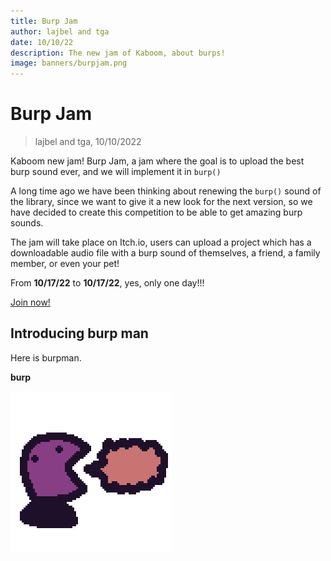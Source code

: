```yaml
---
title: Burp Jam
author: lajbel and tga
date: 10/10/22
description: The new jam of Kaboom, about burps!
image: banners/burpjam.png
---
```


# Burp Jam

> lajbel and tga, 10/10/2022

Kaboom new jam! Burp Jam, a jam where the goal is to upload the best burp sound ever, and we will implement it in `burp()`

A long time ago we have been thinking about renewing the `burp()` sound of the library, since we want to give it a new look for the next version, so we have decided to create this competition to be able to get amazing burp sounds.

The jam will take place on Itch.io, users can upload a project which has a downloadable audio file with a burp sound of themselves, a friend, a family member, or even your pet!

From **10/17/22** to **10/17/22**, yes, only one day!!!

[Join now!](https://itch.io/jam/burp)

## Introducing burp man

Here is burpman.

**burp**

![](burp-jam/burpman.png)
